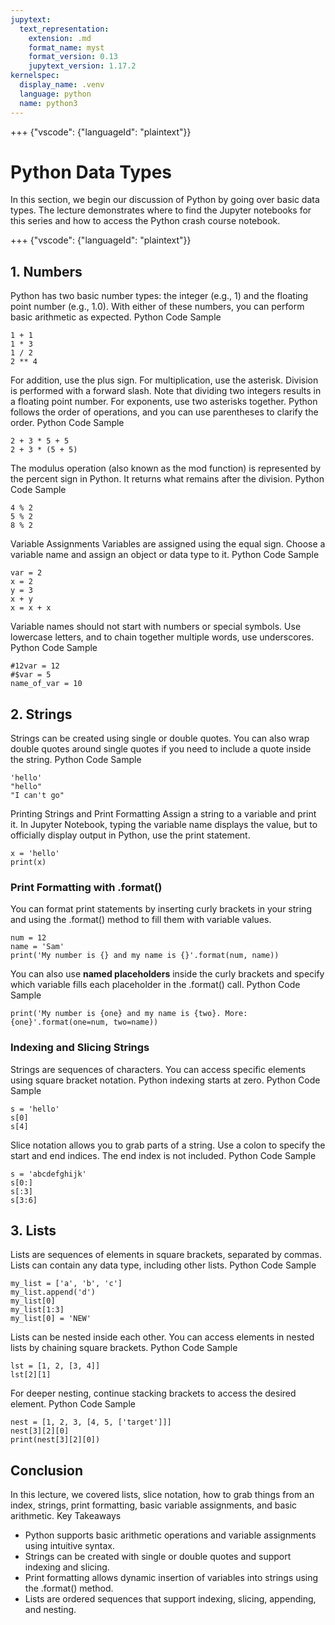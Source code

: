 ```yaml
---
jupytext:
  text_representation:
    extension: .md
    format_name: myst
    format_version: 0.13
    jupytext_version: 1.17.2
kernelspec:
  display_name: .venv
  language: python
  name: python3
---
```


+++ {"vscode": {"languageId": "plaintext"}}

# Python Data Types

In this section, we begin our discussion of Python by going over basic data types. The lecture demonstrates where to find the Jupyter notebooks for this series and how to access the Python crash course notebook.

+++ {"vscode": {"languageId": "plaintext"}}

## 1. Numbers
Python has two basic number types: the integer (e.g., 1) and the floating point number (e.g., 1.0). With either of these numbers, you can perform basic arithmetic as expected.
Python Code Sample

```{code-cell} ipython3
1 + 1
1 * 3
1 / 2
2 ** 4
```

For addition, use the plus sign. For multiplication, use the asterisk. Division is performed with a forward slash. Note that dividing two integers results in a floating point number. For exponents, use two asterisks together. Python follows the order of operations, and you can use parentheses to clarify the order.
Python Code Sample

```{code-cell} ipython3
2 + 3 * 5 + 5
2 + 3 * (5 + 5)
```

The modulus operation (also known as the mod function) is represented by the percent sign in Python. It returns what remains after the division.
Python Code Sample

```{code-cell} ipython3
4 % 2
5 % 2
8 % 2
```

Variable Assignments
Variables are assigned using the equal sign. Choose a variable name and assign an object or data type to it.
Python Code Sample

```{code-cell} ipython3
var = 2
x = 2
y = 3
x + y
x = x + x
```

Variable names should not start with numbers or special symbols. Use lowercase letters, and to chain together multiple words, use underscores.
Python Code Sample

```{code-cell} ipython3
#12var = 12
#$var = 5
name_of_var = 10
```

## 2. Strings
Strings can be created using single or double quotes. You can also wrap double quotes around single quotes if you need to include a quote inside the string.
Python Code Sample

```{code-cell} ipython3
'hello'
"hello"
"I can't go"
```

Printing Strings and Print Formatting
Assign a string to a variable and print it. In Jupyter Notebook, typing the variable name displays the value, but to officially display output in Python, use the print statement.

```{code-cell} ipython3
x = 'hello'
print(x)
```

### Print Formatting with .format()
You can format print statements by inserting curly brackets in your string and using the .format() method to fill them with variable values.

```{code-cell} ipython3
num = 12
name = 'Sam'
print('My number is {} and my name is {}'.format(num, name))
```

You can also use **named placeholders** inside the curly brackets and specify which variable fills each placeholder in the .format() call.
Python Code Sample

```{code-cell} ipython3
print('My number is {one} and my name is {two}. More: {one}'.format(one=num, two=name))
```

### Indexing and Slicing Strings
Strings are sequences of characters. You can access specific elements using square bracket notation. Python indexing starts at zero.
Python Code Sample

```{code-cell} ipython3
s = 'hello'
s[0]
s[4]
```

Slice notation allows you to grab parts of a string. Use a colon to specify the start and end indices. The end index is not included.
Python Code Sample

```{code-cell} ipython3
s = 'abcdefghijk'
s[0:]
s[:3]
s[3:6]
```

## 3. Lists
Lists are sequences of elements in square brackets, separated by commas. Lists can contain any data type, including other lists.
Python Code Sample

```{code-cell} ipython3
my_list = ['a', 'b', 'c']
my_list.append('d')
my_list[0]
my_list[1:3]
my_list[0] = 'NEW'
```

Lists can be nested inside each other. You can access elements in nested lists by chaining square brackets.
Python Code Sample

```{code-cell} ipython3
lst = [1, 2, [3, 4]]
lst[2][1]
```

For deeper nesting, continue stacking brackets to access the desired element.
Python Code Sample

```{code-cell} ipython3
nest = [1, 2, 3, [4, 5, ['target']]]
nest[3][2][0]
print(nest[3][2][0])
```

## Conclusion
In this lecture, we covered lists, slice notation, how to grab things from an index, strings, print formatting, basic variable assignments, and basic arithmetic.
Key Takeaways
* Python supports basic arithmetic operations and variable assignments using intuitive syntax.
* Strings can be created with single or double quotes and support indexing and slicing.
* Print formatting allows dynamic insertion of variables into strings using the .format() method.
* Lists are ordered sequences that support indexing, slicing, appending, and nesting.

```{code-cell} ipython3

```
